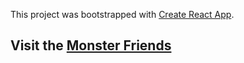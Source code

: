 This project was bootstrapped with [Create React App](https://github.com/facebook/create-react-app).

## Visit the [Monster Friends](https://serverless-yoda.github.io/monsters-friend/)
